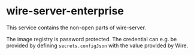 # wire-server-enterprise

This service contains the non-open parts of wire-server.

The image registry is password protected. The credential can e.g. be provided by
defining `secrets.configJson` with the value provided by Wire.
